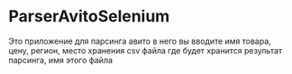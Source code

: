 # ParserAvitoSelenium
Это приложение для парсинга авито 
в него вы вводите имя товара, цену, регион, место хранения csv файла где будет хранится результат парсинга, имя этого файла
